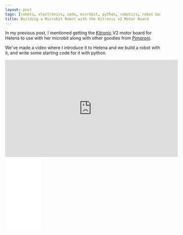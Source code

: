 ```yaml
---
layout: post
tags: [robots, electronics, code, microbit, python, robotics, robot building, robotics at home, robotics projects for kids]
title: Building a Microbit Robot with the Kitronic v2 Motor Board
---
```

In my previous post, I mentioned getting the <a href="https://twitter.com/Kitronik">Kitronic</a> V2 motor board for
Helena to use with her microbit along with other goodies from <a href="https://twitter.com/pimoroni">Pimoroni</a>.

We've made a video where I introduce it to Helena and we build a robot with it, and write some starting code for it with python.

<div class="embed-responsive embed-responsive-16by9">
<iframe width="560" height="315" src="https://www.youtube.com/embed/c7jLPN8uqz8" frameborder="0" allowfullscreen="True"></iframe>
</div>

<iframe style="width:120px;height:240px;" marginwidth="0" marginheight="0" scrolling="no" frameborder="0" src="//ws-eu.amazon-adsystem.com/widgets/q?ServiceVersion=20070822&OneJS=1&Operation=GetAdHtml&MarketPlace=GB&source=ss&ref=as_ss_li_til&ad_type=product_link&tracking_id=orionrobots-21&language=en_GB&marketplace=amazon&region=GB&placement=B08TR1QMR1&asins=B08TR1QMR1&linkId=e5b58fab275f345c7472b4de44233481&show_border=true&link_opens_in_new_window=true"></iframe>
